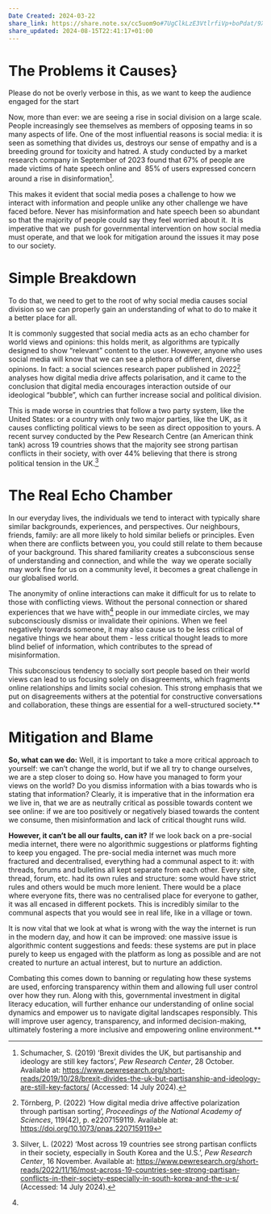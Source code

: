 ```yaml
---
Date Created: 2024-03-22
share_link: https://share.note.sx/cc5uom9o#7UgClkLzE3VtlrfiVp+boPdat/9XNiKeHXNOc2179qY
share_updated: 2024-08-15T22:41:17+01:00
---
```

# The Problems it Causes} 
Please do not be overly verbose in this, as we want to keep the audience engaged for the
 start

Now, more than ever: we are seeing a rise in social division on a large scale. People increasingly see themselves as members of opposing teams in so many aspects of life. One of the most influential reasons is social media: it is seen as something that divides us, destroys our sense of empathy and is a breeding ground for toxicity and hatred. A study conducted by a market research company in September of 2023 found that 67% of people are made victims of hate speech online and  85% of users expressed concern around a rise in disinformation[^2]. 

This makes it evident that social media poses a challenge to how we interact with information and people unlike any other challenge we have faced before. Never has misinformation and hate speech been so abundant so that the majority of people could say they feel worried about it.  It is imperative that we  push for governmental intervention on how social media must operate, and that we look for mitigation around the issues it may pose to our society.
# Simple Breakdown

To do that, we need to get to the root of why social media causes social division so we can properly gain an understanding of what to do to make it a better place for all.

It is commonly suggested that social media acts as an echo chamber for world views and opinions: this holds merit, as algorithms are typically designed to show “relevant” content to the user. However, anyone who uses social media will know that we can see a plethora of different, diverse opinions. In fact: a social sciences research paper published in 2022[^3] analyses how digital media drive affects polarisation, and it came to the conclusion that digital media encourages interaction outside of our ideological “bubble”, which can further increase social and political division.

This is made worse in countries that follow a two party system, like the United States: or a country with only two major parties, like the UK, as it causes conflicting political views to be seen as direct opposition to yours. A recent survey conducted by the Pew Research Centre (an American think tank) across 19 countries shows that the majority see strong partisan conflicts in their society, with over 44% believing that there is strong political tension in the UK.[^1]

# The Real Echo Chamber 
In our everyday lives, the individuals we tend to interact with typically share similar backgrounds, experiences, and perspectives. Our neighbours, friends, family: are all more likely to hold similar beliefs or principles. Even when there are conflicts between you, you could still relate to them because of your background. This shared familiarity creates a subconscious sense of understanding and connection, and while the  way we operate socially may work fine for us on a community level, it becomes a great challenge in our globalised world. 

The anonymity of online interactions can make it difficult for us to relate to those with conflicting views. Without the personal connection or shared experiences that we have with[^4] people in our immediate circles, we may subconsciously dismiss or invalidate their opinions. When we feel negatively towards someone, it may also cause us to be less critical of negative things we hear about them - less critical thought leads to more blind belief of information, which contributes to the spread of misinformation. 

This subconscious tendency to socially sort people based on their world views can lead to us focusing solely on disagreements, which fragments online relationships and limits social cohesion. This strong emphasis that we put on disagreements withers at the potential for constructive conversations and collaboration, these things are essential for a well-structured society.**
# Mitigation and Blame 

**So, what can we do:**
Well, it is important to take a more critical approach to yourself: we can’t change the world, but if we all try to change ourselves, we are a step closer to doing so. How have you managed to form your views on the world? Do you dismiss information with a bias towards who is stating that information? Clearly, it is imperative that in the information era we live in, that we are as neutrally critical as possible towards content we see online: if we are too positively or negatively biased towards the content we consume, then misinformation and lack of critical thought runs wild. 

**However, it can’t be all our faults, can it?**
If we look back on a pre-social media internet, there were no algorithmic suggestions or platforms fighting to keep you engaged. The pre-social media internet was much more fractured and decentralised, everything had a communal aspect to it: with threads, forums and bulletins all kept separate from each other. Every site, thread, forum, etc. had its own rules and structure: some would have strict rules and others would be much more lenient. There would be a place where everyone fits, there was no centralised place for everyone to gather, it was all encased in different pockets. This is incredibly similar to the communal aspects that you would see in real life, like in a village or town. 
  
It is now vital that we look at what is wrong with the way the internet is run in the modern day, and how it can be improved: one massive issue is algorithmic content suggestions and feeds: these systems are put in place purely to keep us engaged with the platform as long as possible and are not created to nurture an actual interest, but to nurture an addiction.   

Combating this comes down to banning or regulating how these systems are used, enforcing transparency within them and allowing full user control over how they run. Along with this, governmental investment in digital literacy education, will further enhance our understanding of online social dynamics and empower us to navigate digital landscapes responsibly. This will improve user agency, transparency, and informed decision-making, ultimately fostering a more inclusive and empowering online environment.**

[^1]: Silver, L. (2022) ‘Most across 19 countries see strong partisan conflicts in their society, especially in South Korea and the U.S.’, _Pew Research Center_, 16 November. Available at: https://www.pewresearch.org/short-reads/2022/11/16/most-across-19-countries-see-strong-partisan-conflicts-in-their-society-especially-in-south-korea-and-the-u-s/ (Accessed: 14 July 2024).
[^2]: Schumacher, S. (2019) ‘Brexit divides the UK, but partisanship and ideology are still key factors’, _Pew Research Center_, 28 October. Available at: https://www.pewresearch.org/short-reads/2019/10/28/brexit-divides-the-uk-but-partisanship-and-ideology-are-still-key-factors/ (Accessed: 14 July 2024).
[^3]: Törnberg, P. (2022) ‘How digital media drive affective polarization through partisan sorting’, _Proceedings of the National Academy of Sciences_, 119(42), p. e2207159119. Available at: https://doi.org/10.1073/pnas.2207159119
[^4]: 